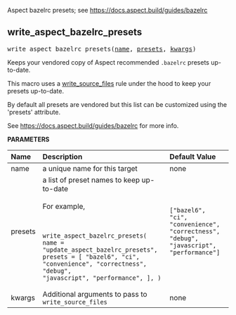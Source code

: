<!-- Generated with Stardoc: http://skydoc.bazel.build -->

Aspect bazelrc presets; see https://docs.aspect.build/guides/bazelrc

<a id="write_aspect_bazelrc_presets"></a>

## write_aspect_bazelrc_presets

<pre>
write_aspect_bazelrc_presets(<a href="#write_aspect_bazelrc_presets-name">name</a>, <a href="#write_aspect_bazelrc_presets-presets">presets</a>, <a href="#write_aspect_bazelrc_presets-kwargs">kwargs</a>)
</pre>

Keeps your vendored copy of Aspect recommended `.bazelrc` presets up-to-date.

This macro uses a [write_source_files](https://docs.aspect.build/rules/aspect_bazel_lib/docs/write_source_files)
rule under the hood to keep your presets up-to-date.

By default all presets are vendored but this list can be customized using
the 'presets' attribute.

See https://docs.aspect.build/guides/bazelrc for more info.


**PARAMETERS**


| Name  | Description | Default Value |
| :------------- | :------------- | :------------- |
| <a id="write_aspect_bazelrc_presets-name"></a>name |  a unique name for this target   |  none |
| <a id="write_aspect_bazelrc_presets-presets"></a>presets |  a list of preset names to keep up-to-date<br><br>For example,<br><br><pre><code> write_aspect_bazelrc_presets(   name = "update_aspect_bazelrc_presets",   presets = [     "bazel6",     "ci",     "convenience",     "correctness",     "debug",     "javascript",     "performance",   ], ) </code></pre>   |  <code>["bazel6", "ci", "convenience", "correctness", "debug", "javascript", "performance"]</code> |
| <a id="write_aspect_bazelrc_presets-kwargs"></a>kwargs |  Additional arguments to pass to <code>write_source_files</code>   |  none |


